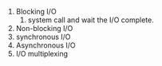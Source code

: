 1. Blocking I/O
	1. system call and wait the I/O complete.
2. Non-blocking I/O
3. synchronous I/O
4. Asynchronous I/O
5. I/O multiplexing

